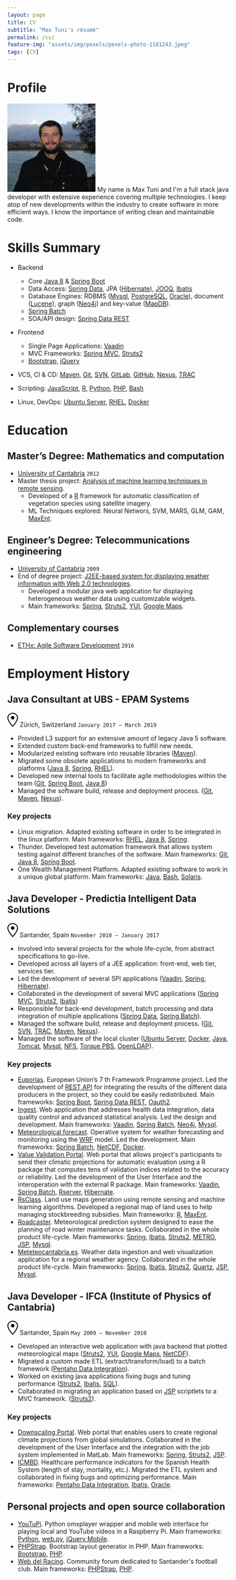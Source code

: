 ```yaml
---
layout: page
title: CV
subtitle: "Max Tuni's résumé"
permalink: /cv/
feature-img: "assets/img/pexels/pexels-photo-1181243.jpeg"
tags: [CV]
---
```


# Profile

<img src="/assets/img/profile.jpg" alt="Profile image" 
style="width:200px"> My name is Max Tuni and I'm a full stack java developer with extensive experience covering multiple technologies. I keep atop of new developments within the industry to create software in more efficient ways. I know the importance of writing clean and maintainable code. 
 
# Skills Summary

 * Backend
    * Core [Java 8](https://docs.oracle.com/javase/8/) & [Spring Boot](https://spring.io/projects/spring-boot)
    * Data Access: [Spring Data](https://spring.io/projects/spring-data), JPA ([Hibernate](http://hibernate.org/)), [JOOQ](http://www.jooq.org/), [Ibatis](http://ibatis.apache.org/)
    * Database Engines: RDBMS ([Mysql](https://www.mysql.com/), [PostgreSQL](https://www.postgresql.org/), [Oracle](http://oracle.com/database)), document ([Lucene](http://lucene.apache.org/)), graph ([Neo4j](https://neo4j.com/)) and key-value ([MapDB](http://www.mapdb.org/)).
    * [Spring Batch](https://spring.io/projects/spring-batch)
    * SOA/API design: [Spring Data REST](https://spring.io/projects/spring-data-rest)

 * Frontend
    * Single Page Applications: [Vaadin](https://vaadin.com/)
    * MVC Frameworks: [Spring MVC](https://spring.io/projects/spring-framework), [Struts2](http://struts.apache.org/)
    * [Bootstrap](https://getbootstrap.com/), [jQuery](https://jquery.com/)

 * VCS, CI & CD: [Maven](http://maven.apache.org/), [Git](https://git-scm.com/), [SVN](https://subversion.apache.org/), [GitLab](https://gitlab.com/), [GitHub](https://github.com/), [Nexus](https://www.sonatype.com/nexus-repository-sonatype), [TRAC](https://trac.edgewall.org/)
 * Scripting: [JavaScript](https://developer.mozilla.org/en-US/docs/Web/JavaScript), [R](https://www.r-project.org/), [Python](https://www.python.org/), [PHP](https://php.net/), [Bash](https://www.gnu.org/software/bash/)
 * Linux, DevOps: [Ubuntu Server](https://www.ubuntu.com/server), [RHEL](https://www.redhat.com/rhel/), [Docker](https://www.docker.com/)

# Education

## Master’s Degree: Mathematics and computation

 * [University of Cantabria](http://unican.es/) `2012`
 * Master thesis project: [Analysis of machine learning techniques in remote sensing](http://www.meteo.unican.es/en/node/73054). 
    * Developed of a [R](https://www.r-project.org/) framework for automatic classification of vegetation species using satellite imagery. 
    * ML Techniques explored: Neural Networs, SVM, MARS, GLM, GAM, [MaxEnt](http://biodiversityinformatics.amnh.org/open_source/maxent/).
 
## Engineer’s Degree: Telecommunications engineering

 * [University of Cantabria](http://unican.es/) `2009`
 * End of degree project: [J2EE-based system for displaying weather information with Web 2.0 technologies](http://www.meteo.unican.es/en/node/73055).
    * Developed a modular java web application for displaying heterogeneous weather data using customizable widgets. 
    * Main frameworks: [Spring](https://spring.io/projects/spring-framework), [Struts2](http://struts.apache.org/), [YUI](https://yuilibrary.com/), [Google Maps](https://developers.google.com/maps/documentation/javascript/).

## Complementary courses

 * [ETHx: Agile Software Development](https://www.edx.org/course/agile-software-development) `2016`
 
# Employment History

## Java Consultant at UBS - EPAM Systems

![Location](/assets/octicons/location.svg "Location") Zürich, Switzerland `January 2017 – March 2019`

 * Provided L3 support for an extensive amount of legacy Java 5 software.
 * Extended custom back-end frameworks to fulfill new needs.
 * Modularized existing software into reusable libraries ([Maven](http://maven.apache.org/)).
 * Migrated some obsolete applications to modern frameworks and platforms ([Java 8](https://docs.oracle.com/javase/8/), [Spring](https://spring.io/projects/spring-framework), [RHEL](https://www.redhat.com/rhel/)).
 * Developed new internal tools to facilitate agile methodologies within the team ([Git](https://git-scm.com/), [Spring Boot](https://spring.io/projects/spring-boot), [Java 8](https://docs.oracle.com/javase/8/))
 * Managed the software build, release and deployment process. ([Git](https://git-scm.com/), [Maven](http://maven.apache.org/), [Nexus](https://www.sonatype.com/nexus-repository-sonatype)).

### Key projects

 * Linux migration. Adapted existing software in order to be integrated in the linux platform. Main frameworks: [RHEL](https://www.redhat.com/rhel/), [Java 8](https://docs.oracle.com/javase/8/), [Spring](https://spring.io/projects/spring-framework).
 * Thunder. Developed test automation framework that allows system testing against different branches of the software. Main frameworks: [Git](https://git-scm.com/), [Java 8](https://docs.oracle.com/javase/8/), [Spring Boot](https://spring.io/projects/spring-boot).
 * One Wealth Management Platform. Adapted existing software to work in a unique global platform. Main frameworks: [Java](https://www.java.com/), [Bash](https://www.gnu.org/software/bash/), [Solaris](https://www.oracle.com/solaris).
 
## Java Developer - Predictia Intelligent Data Solutions

![Location](/assets/octicons/location.svg "Location") Santander, Spain `November 2010 – January 2017`
 * Involved into several projects for the whole life-cycle, from abstract specifications to go-live.
 * Developed across all layers of a JEE application: front-end, web tier, services tier. 
 * Led the development of several SPI applications ([Vaadin](https://vaadin.com/), [Spring](https://spring.io/projects/spring-framework), [Hibernate](http://hibernate.org/)).
 * Collaborated in the development of several MVC applications ([Spring MVC](https://spring.io/projects/spring-framework), [Struts2](http://struts.apache.org/), [Ibatis](http://ibatis.apache.org/))
 * Responsible for back-end development, batch processing and data integration of multiple applications ([Spring Data](https://spring.io/projects/spring-data), [Spring Batch](https://spring.io/projects/spring-batch)).
 * Managed the software build, release and deployment process. ([Git](https://git-scm.com/), [SVN](https://subversion.apache.org/), [TRAC](https://trac.edgewall.org/), [Maven](http://maven.apache.org/), [Nexus](https://www.sonatype.com/nexus-repository-sonatype)).
 * Managed the software of the local cluster ([Ubuntu Server](https://www.ubuntu.com/server), [Docker](https://www.docker.com/), [Java](https://www.java.com/), [Tomcat](https://tomcat.apache.org/), [Mysql](https://www.mysql.com/), [NFS](https://en.wikipedia.org/wiki/Network_File_System), [Torque PBS](http://adaptivecomputing.com/products/torque/), [OpenLDAP](http://www.openldap.org/)).

### Key projects

 * [Euporias](http://www.predictia.es/en/projects/euporias). European Union’s 7 th Framework Programme project. Led the development of [REST API](https://github.com/Predictia/euporias-api) for integrating the results of the different data producers in the project, so they could be easily redistributed. Main frameworks: [Spring Boot](https://spring.io/projects/spring-boot), [Spring Data REST](https://spring.io/projects/spring-data-rest), [Oauth2](https://oauth.net/2/).
 * [Ingest](http://www.predictia.es/en/products/ingest). Web application that addresses health data integration, data quality control and advanced statistical analysis. Led the design and development. Main frameworks: [Vaadin](https://vaadin.com/), [Spring Batch](https://spring.io/projects/spring-batch), [Neo4j](https://neo4j.com/), [Mysql](https://www.mysql.com/).
 * [Meteorological forecast](http://www.predictia.es/en/products/weather). Operative system for weather forecasting and monitoring using the [WRF](https://www.mmm.ucar.edu/weather-research-and-forecasting-model) model. Led the development. Main frameworks: [Spring Batch](https://spring.io/projects/spring-batch), [NetCDF](https://www.unidata.ucar.edu/software/netcdf/), [Docker](https://www.docker.com/).
 * [Value Validation Portal](http://www.predictia.es/en/projects/vvp). Web portal that allows project's participants to send their climatic projections for automatic evaluation using a R package that computes tens of validation indices related to the accuracy or reliability. Led the development of the User Interface and the interoperation with the external R package. Main frameworks: [Vaadin](https://vaadin.com/), [Spring Batch](https://spring.io/projects/spring-batch), [Rserver](https://www.rforge.net/Rserve/), [Hibernate](http://hibernate.org/).
 * [RsClass](http://www.predictia.es/en/products/rsclass). Land use maps generation using remote sensing and machine learning algorithms. Developed a regional map of land uses to help managing stockbreeding subsidies. Main frameworks: [R](https://www.r-project.org/), [MaxEnt](http://biodiversityinformatics.amnh.org/open_source/maxent/). 
 * [Roadcaster](http://www.predictia.es/en/products/roadcast). Meteorological prediction system designed to ease the planning of road winter maintenance tasks. Collaborated in the whole product life-cycle. Main frameworks: [Spring](https://spring.io/projects/spring-framework), [Ibatis](http://ibatis.apache.org/), [Struts2](http://struts.apache.org/), [METRO](https://framagit.org/metroprojects/metro), [JSP](http://www.oracle.com/technetwork/java/jsp-138432.html), [Mysql](https://www.mysql.com/).
 * [Meteteocantabria.es](http://www.predictia.es/en/projects/meteocantabria). Weather data ingestion and web visualization application for a regional weather agency. Collaborated in the whole product life-cycle. Main frameworks: [Spring](https://spring.io/projects/spring-framework), [Ibatis](http://ibatis.apache.org/), [Struts2](http://struts.apache.org/), [Quartz](http://www.quartz-scheduler.org/), [JSP](http://www.oracle.com/technetwork/java/jsp-138432.html), [Mysql](https://www.mysql.com/).

## Java Developer - IFCA (Institute of Physics of Cantabria)
![Location](/assets/octicons/location.svg "Location") Santander, Spain `May 2009 – November 2010`
 * Developed an interactive web application with java backend that plotted meteorological maps ([Struts2](http://struts.apache.org/), [YUI](https://yuilibrary.com/), [Google Maps](https://developers.google.com/maps/documentation/javascript/), [NetCDF](https://www.unidata.ucar.edu/software/netcdf/)).
 * Migrated a custom made ETL (extract/transform/load) to a batch framework ([Pentaho Data Integration](https://www.hitachivantara.com/en-us/products/big-data-integration-analytics/pentaho-data-integration.html)).
 * Worked on existing java applications fixing bugs and tuning performance ([Struts2](http://struts.apache.org/), [Ibatis](http://ibatis.apache.org/), [SQL](https://www.iso.org/iso/catalogue_detail.htm?csnumber=45498)).
 * Collaborated in migrating an application based on [JSP](http://www.oracle.com/technetwork/java/jsp-138432.html) scriptlets to a MVC framework. ([Struts2](http://struts.apache.org/)).

### Key projects

 * [Downscaling Portal](https://www.meteo.unican.es/downscaling). Web portal that enables users to create regional climate projections from global simulations. Collaborated in the development of the User Interface and the integration with the job system implemented in MatLab. Main frameworks: [Spring](https://spring.io/projects/spring-framework), [Struts2](http://struts.apache.org/), [JSP](http://www.oracle.com/technetwork/java/jsp-138432.html).
 * [ICMBD](http://www.meteo.unican.es/en/projects/indicadores_cmbd). Healthcare performance indicators for the Spanish Health System (length of stay, mortality, etc.). Migrated the ETL system and collaborated in fixing bugs and optimizing performance. Main frameworks: [Pentaho Data Integration](https://www.hitachivantara.com/en-us/products/big-data-integration-analytics/pentaho-data-integration.html), [Ibatis](http://ibatis.apache.org/), [Oracle](http://oracle.com/database).

## Personal projects and open source collaboration

 * [YouTuPi](https://github.com/kktuax/youtupi). Python omxplayer wrapper and mobile web interface for playing local and YouTube videos in a Raspberry Pi. Main frameworks: [Python](https://www.python.org/), [web.py](http://webpy.org/), [jQuery Mobile](http://jquerymobile.com/).
 * [PHPStrap](https://github.com/kktuax/phpstrap). Bootstrap layout generator in PHP. Main frameworks: [Bootstrap](https://getbootstrap.com/), [PHP](https://php.net/).
 * [Web del Racing](https://www.webdelracing.com). Community forum dedicated to Santander's football club. Main frameworks: [PHPStrap](https://github.com/kktuax/phpstrap), [PHP](https://php.net/).
